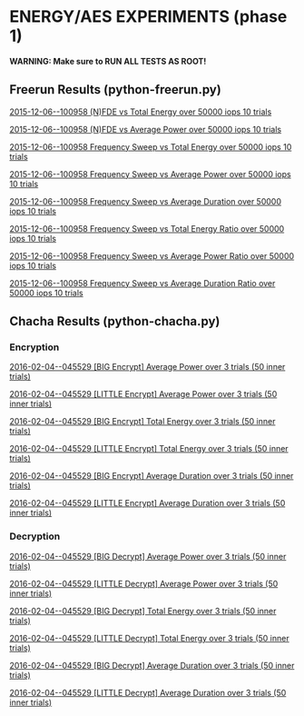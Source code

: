 # ENERGY/AES EXPERIMENTS (phase 1)

**WARNING: Make sure to RUN ALL TESTS AS ROOT!**

## Freerun Results (python-freerun.py)

[2015-12-06--100958 (N)FDE vs Total Energy over 50000 iops 10 trials](https://plot.ly/~Xunnamius/198.embed)

[2015-12-06--100958 (N)FDE vs Average Power over 50000 iops 10 trials](https://plot.ly/~Xunnamius/196.embed)

[2015-12-06--100958 Frequency Sweep vs Total Energy over 50000 iops 10 trials](https://plot.ly/~Xunnamius/217.embed)

[2015-12-06--100958 Frequency Sweep vs Average Power over 50000 iops 10 trials](https://plot.ly/~Xunnamius/215.embed)

[2015-12-06--100958 Frequency Sweep vs Average Duration over 50000 iops 10 trials](https://plot.ly/~Xunnamius/219.embed)

[2015-12-06--100958 Frequency Sweep vs Total Energy Ratio over 50000 iops 10 trials](https://plot.ly/~Xunnamius/223.embed)

[2015-12-06--100958 Frequency Sweep vs Average Power Ratio over 50000 iops 10 trials](https://plot.ly/~Xunnamius/221.embed)

[2015-12-06--100958 Frequency Sweep vs Average Duration Ratio over 50000 iops 10 trials](https://plot.ly/~Xunnamius/225.embed)

## Chacha Results (python-chacha.py)

### Encryption

[2016-02-04--045529 [BIG Encrypt] Average Power over 3 trials (50 inner trials)](https://plot.ly/~Xunnamius/307.embed)

[2016-02-04--045529 [LITTLE Encrypt] Average Power over 3 trials (50 inner trials)](https://plot.ly/~Xunnamius/309.embed)

[2016-02-04--045529 [BIG Encrypt] Total Energy over 3 trials (50 inner trials)](https://plot.ly/~Xunnamius/315.embed)

[2016-02-04--045529 [LITTLE Encrypt] Total Energy over 3 trials (50 inner trials)](https://plot.ly/~Xunnamius/329.embed)

[2016-02-04--045529 [BIG Encrypt] Average Duration over 3 trials (50 inner trials)](https://plot.ly/~Xunnamius/317.embed)

[2016-02-04--045529 [LITTLE Encrypt] Average Duration over 3 trials (50 inner trials)](https://plot.ly/~Xunnamius/319.embed)

### Decryption

[2016-02-04--045529 [BIG Decrypt] Average Power over 3 trials (50 inner trials)](https://plot.ly/~Xunnamius/325.embed)

[2016-02-04--045529 [LITTLE Decrypt] Average Power over 3 trials (50 inner trials)](https://plot.ly/~Xunnamius/321.embed)

[2016-02-04--045529 [BIG Decrypt] Total Energy over 3 trials (50 inner trials)](https://plot.ly/~Xunnamius/323.embed)

[2016-02-04--045529 [LITTLE Decrypt] Total Energy over 3 trials (50 inner trials)](https://plot.ly/~Xunnamius/327.embed)

[2016-02-04--045529 [BIG Decrypt] Average Duration over 3 trials (50 inner trials)](https://plot.ly/~Xunnamius/313.embed)

[2016-02-04--045529 [LITTLE Decrypt] Average Duration over 3 trials (50 inner trials)](https://plot.ly/~Xunnamius/311.embed)
